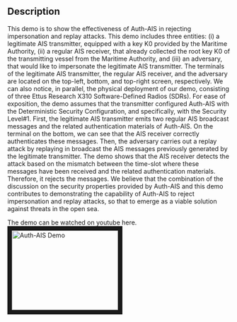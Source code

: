 ## Description

This demo is to show the effectiveness of Auth-AIS in rejecting impersonation and replay attacks. This demo includes three entities: (i) a legitimate AIS transmitter, equipped with a key K0 provided by the Maritime Authority, (ii) a regular AIS receiver, that already collected the root key K0 of the transmitting vessel from the Maritime Authority, and (iii) an adversary, that would like to impersonate the legitimate AIS transmitter. The terminals of the legitimate AIS transmitter, the regular AIS receiver, and the adversary are located on the top-left, bottom, and top-right screen, respectively. We can also notice, in parallel, the physical deployment of our demo, consisting of three Ettus Research X310 Software-Defined Radios (SDRs). For ease of exposition, the demo assumes that the transmitter configured Auth-AIS with the Deterministic Security Configuration, and specifically, with the Security Level#1. First, the legitimate AIS transmitter emits two regular AIS broadcast messages and the related authentication materials of Auth-AIS. On the terminal on the bottom, we can see that the AIS receiver correctly authenticates these messages. Then, the adversary carries out a replay attack by replaying in broadcast the AIS messages previously generated by the legitimate transmitter. The demo shows that the AIS receiver detects the attack based on the mismatch between the time-slot where these messages have been received and the related authentication materials. Therefore, it rejects the messages. We believe that the combination of the discussion on the security properties provided by Auth-AIS and this demo contributes to demonstrating the capability of Auth-AIS to reject impersonation and replay attacks, so that to emerge as a viable solution against threats in the open sea. 

The demo can be watched on youtube here. <a href="http://www.youtube.com/watch?feature=player_embedded&v=cnn8EZb4ksI
" target="_blank"><img src="http://img.youtube.com/vi/cnn8EZb4ksI/0.jpg" 
alt="Auth-AIS Demo" width="240" height="180" border="10" /></a>
